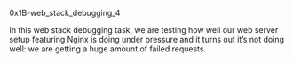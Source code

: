 0x1B-web_stack_debugging_4


In this web stack debugging task, we are testing how well our web server setup featuring Nginx is doing under pressure and it turns out it’s not doing well: we are getting a huge amount of failed requests.
